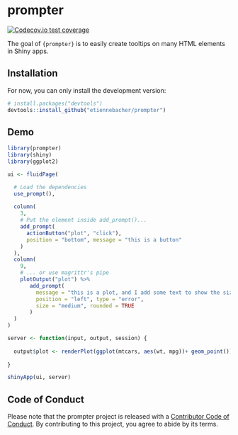
# prompter

<!-- badges: start -->
[![Codecov.io test coverage](https://codecov.io/gh/etiennebacher/prompter/branch/master/graphs/badge.svg)](https://codecov.io/github/etiennebacher/prompter)
<!-- badges: end -->

The goal of `{prompter}` is to easily create tooltips on many HTML elements in Shiny apps.


## Installation

For now, you can only install the development version:
``` r
# install.packages("devtools")
devtools::install_github("etiennebacher/prompter")
```


## Demo

``` r
library(prompter)
library(shiny)
library(ggplot2)

ui <- fluidPage(

  # Load the dependencies
  use_prompt(),
  
  column(
    3, 
    # Put the element inside add_prompt()...
    add_prompt(
      actionButton("plot", "click"), 
      position = "bottom", message = "this is a button"
    )
  ),
  column(
    9,
    # ... or use magrittr's pipe
    plotOutput("plot") %>% 
       add_prompt(
         message = "this is a plot, and I add some text to show the size of the box",
         position = "left", type = "error", 
         size = "medium", rounded = TRUE
       )
  )
)

server <- function(input, output, session) {
  
  output$plot <- renderPlot(ggplot(mtcars, aes(wt, mpg))+ geom_point())
  
}

shinyApp(ui, server)
```

## Code of Conduct

Please note that the prompter project is released with a [Contributor Code of Conduct](https://contributor-covenant.org/version/2/0/CODE_OF_CONDUCT.html). By contributing to this project, you agree to abide by its terms.
